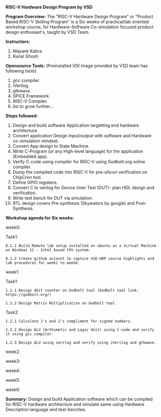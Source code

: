 **RISC-V Hardware Design Program by VSD**

**Program Overview:** The "RISC-V Hardware Design Program" or "Product Based RISC-V Skilling Program" is a Six weeks of practical/lab 
oriented workshop course, for Hardware-Software Co-simulation focused product design enthusiast's, taught by VSD Team.


**Instructors:**

1. Mayank Kabra
2. Kunal Ghosh




**Opensource Tools:** (Preinstalled VDI image provided by VSD team has following tools)

1. gcc compiler.
2. iVerilog.
3. gtkwave.
4. SPICE Framework.
5. RISC-V Compiler.
6. list to grow further...
   

**Steps followed:**
1. Design and build software Application targetting end hardware architecture.
2. Convert application Design Input/output with software and Hardware co-simulation mindset.
3. Convert App design to State Machine.
4. Write C-Program (or any High-level language) for the application (Embedded app).
5. Verify C-code using compiler for RISC-V using Godbolt.org online compiler.
6. Dump the compiled code into RISC-V for pre-silicon verification on ChipCron tool.
7. Define GPIO registers.
8. Convert C to verilog for Device Uner Test (DUT)- plan HDL design and verification.
9. Write test bench for DUT via simulation.
10. RTL design covers Pre-synthesis (Skywaters by google) and Post-Synthesis.

**Workshop agenda for Six weeks:**

week0:

  Task1:

    0.1.1 Build Remote lab setup installed on ubuntu as a Virtual Machine on Windows 11 - Intel based CPU system.

    0.1.2 Create github account to capture VSD-HDP course highlights and lab procedures for week1 to week6.

week1:

  Task1:

    1.1.1 Design 4bit counter on Godbolt tool (Godbolt tool link: https://godbolt.org/)

    1.1.2 Design Matrix Multiplication on Godbolt tool.


  Task2:

    1.2.1 Calculate 1's and 2's compliment for signed numbers.

    1.2.2 Design ALU (Arthimetic and Logic Unit) using C-code and verify it using gcc compiler.

    1.2.3 Design ALU using verilog and verify using iVerilog and gtkwave.


week2:

week3:

week4:

week5:

week6:


**Summary:** Design and build Application software which can be compiled for RISC-V hardware architecture and simulate same using Hardware Description language and test-benches.
 
